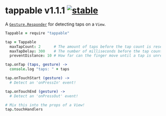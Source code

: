 
# tappable v1.1.1 [![stable](http://badges.github.io/stability-badges/dist/stable.svg)](http://github.com/badges/stability-badges)

A [`Gesture.Responder`](https://github.com/aleclarson/gesture#gestureresponder) for detecting taps on a `View`.

```coffee
Tappable = require "tappable"

tap = Tappable
  maxTapCount: 2      # The amount of taps before the tap count is reset.
  maxTapDelay: 300    # The number of milliseconds before the tap count is reset.
  preventDistance: 10 # How far can the finger move until a tap is unrecognizable.

tap.onTap (taps, gesture) ->
  console.log "taps: " + taps

tap.onTouchStart (gesture) ->
  # Detect an 'onPressIn' event!

tap.onTouchEnd (gesture) ->
  # Detect an 'onPressOut' event!

# Mix this into the props of a View!
tap.touchHandlers
```
